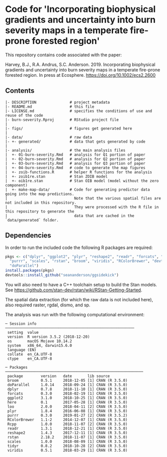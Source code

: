 # Code for 'Incorporating biophysical gradients and uncertainty into burn severity maps in a temperate fire-prone forested region'

This repository contains code associated with the paper:

Harvey, B.J., R.A. Andrus, S.C. Anderson. 2019. Incorporating biophysical
gradients and uncertainty into burn severity maps in a temperate fire-prone
forested region. In press at Ecosphere. <https://doi.org/10.1002/ecs2.2600>

## Contents

```
|- DESCRIPTION               # project metadata
|- README.md                 # this file
|- LICENSE.md                # specifies the conditions of use and reuse of the code
|- burn-severity.Rproj       # RStudio project file
|
|- figs/                     # figures get generated here
|
|- data/                     # raw data
|- +- generated/             # data that gets generated by code
|
|- analysis/                 # the main analysis files
|  +- 01-burn-severity.Rmd   # analysis for Q1 portion of paper
|  +- 02-burn-severity.Rmd   # analysis for Q2 portion of paper
|  +- 03-burn-severity.Rmd   # analysis for Q3 portion of paper
|  +- 04-burn-severity.Rmd   # code to generate the map figures
|  +- zoib-functions.R       # helper R functions for the analysis
|  +- zoib1re.stan           # Stan ZOIB model
|  +- oib1re.stan            # Stan OIB model (model without the zero component)
|  +- make-map-data/         # Code for generating predictor data going into the map predictions.
|                              Note that the various spatial files are not included in this repository.
|                              They were processed with the R file in this repository to generate the
|                              data that are cached in the `data/generated` folder.
```

## Dependencies

In order to run the included code the following R packages are required:

```r
pkgs <- c("dplyr", "ggplot2", "plyr", "reshape2", "readr", "forcats", "here",
  "purrr", "scales", "rstan", "broom", "viridis", "RColorBrewer", "devtools",
  "doParallel")
install.packages(pkgs)
devtools::install_github("seananderson/ggsidekick")
```

You will also need to have a C++ toolchain setup to build the Stan models. See <https://github.com/stan-dev/rstan/wiki/RStan-Getting-Started>.

The spatial data extraction (for which the raw data is not included here), also
required raster, rgdal, dismo, and sp.

The analysis was run with the following computational environment:

```
─ Session info ──────────────────────────────────────────────────────────
 setting  value
 version  R version 3.5.2 (2018-12-20)
 os       macOS Mojave 10.14.2
 system   x86_64, darwin15.6.0
 language (EN)
 collate  en_CA.UTF-8
 ctype    en_CA.UTF-8

─ Packages ──────────────────────────────────────────────────────────────
 package        version   date       lib source
 broom          0.5.1     2018-12-05 [1] CRAN (R 3.5.0)
 doParallel     1.0.14    2018-09-24 [1] CRAN (R 3.5.0)
 dplyr          0.7.8     2018-11-10 [1] CRAN (R 3.5.0)
 forcats        0.3.0     2018-02-19 [1] CRAN (R 3.5.0)
 ggplot2        3.1.0     2018-10-25 [1] CRAN (R 3.5.0)
 here           0.1       2017-05-28 [1] CRAN (R 3.5.0)
 loo            2.0.0     2018-04-11 [2] CRAN (R 3.5.0)
 plyr           1.8.4     2016-06-08 [1] CRAN (R 3.5.0)
 purrr          0.3.0     2019-01-27 [2] CRAN (R 3.5.2)
 RColorBrewer   1.1-2     2014-12-07 [1] CRAN (R 3.5.0)
 Rcpp           1.0.0     2018-11-07 [2] CRAN (R 3.5.0)
 readr          1.3.1     2018-12-21 [1] CRAN (R 3.5.0)
 reshape2       1.4.3     2017-12-11 [1] CRAN (R 3.5.0)
 rstan          2.18.2    2018-11-07 [1] CRAN (R 3.5.0)
 scales         1.0.0     2018-08-09 [1] CRAN (R 3.5.0)
 tidyr          0.8.2     2018-10-28 [2] CRAN (R 3.5.0)
 viridis        0.5.1     2018-03-29 [1] CRAN (R 3.5.0)
```
